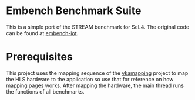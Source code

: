 # Embench Benchmark Suite
This is a simple port of the STREAM benchmark for SeL4. The original code can be
found at [embench-iot](https://github.com/embench/embench-iot).

# Prerequisites
This project uses the mapping sequence of the
[vkamapping](https://github.com/mskordal/my-sel4-projects/tree/main/projects/vkamapping)
project to map the HLS hardware to the application so use that for reference on
how mapping pages works. After mapping the hardware, the main thread runs the
functions of all benchmarks.